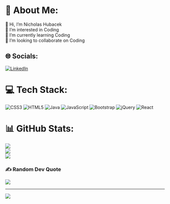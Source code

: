 # 💫 About Me:
👋 Hi, I’m Nicholas Hubacek<br>👀 I’m interested in Coding<br>🌱 I’m currently learning Coding<br>💞️ I’m looking to collaborate on Coding<br>


## 🌐 Socials:
[![LinkedIn](https://img.shields.io/badge/LinkedIn-%230077B5.svg?logo=linkedin&logoColor=white)](https://linkedin.com/in/https://www.linkedin.com/in/nicholas-hubacek-5a340a268/) 

# 💻 Tech Stack:
![CSS3](https://img.shields.io/badge/css3-%231572B6.svg?style=for-the-badge&logo=css3&logoColor=white) ![HTML5](https://img.shields.io/badge/html5-%23E34F26.svg?style=for-the-badge&logo=html5&logoColor=white) ![Java](https://img.shields.io/badge/java-%23ED8B00.svg?style=for-the-badge&logo=java&logoColor=white) ![JavaScript](https://img.shields.io/badge/javascript-%23323330.svg?style=for-the-badge&logo=javascript&logoColor=%23F7DF1E) ![Bootstrap](https://img.shields.io/badge/bootstrap-%23563D7C.svg?style=for-the-badge&logo=bootstrap&logoColor=white) ![jQuery](https://img.shields.io/badge/jquery-%230769AD.svg?style=for-the-badge&logo=jquery&logoColor=white) ![React](https://img.shields.io/badge/react-%2320232a.svg?style=for-the-badge&logo=react&logoColor=%2361DAFB)
# 📊 GitHub Stats:
![](https://github-readme-stats.vercel.app/api?username=NicholasHubacek03&theme=react&hide_border=false&include_all_commits=true&count_private=true)<br/>
![](https://github-readme-streak-stats.herokuapp.com/?user=NicholasHubacek03&theme=react&hide_border=false)<br/>
![](https://github-readme-stats.vercel.app/api/top-langs/?username=NicholasHubacek03&theme=react&hide_border=false&include_all_commits=true&count_private=true&layout=compact)

### ✍️ Random Dev Quote
![](https://quotes-github-readme.vercel.app/api?type=horizontal&theme=dark)

---
[![](https://visitcount.itsvg.in/api?id=NicholasHubacek03&icon=2&color=0)](https://visitcount.itsvg.in)

<!-- Proudly created with GPRM ( https://gprm.itsvg.in ) -->
